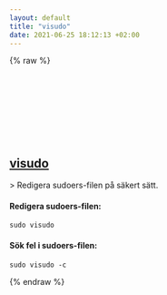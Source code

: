 ```yaml
---
layout: default
title: "visudo"
date: 2021-06-25 18:12:13 +02:00
---
```

{% raw %}
<h2 id="visudo">
  <a href="/sv/common/visudo.html">visudo</a> <a href="#visudo"><svg class="icon">
    <use href="/assets/images/unicode_sprite.svg#link" />
  </svg></a>
</h2>
> Redigera sudoers-filen på säkert sätt.

#### Redigera sudoers-filen:
```shell
sudo visudo
```
#### Sök fel i sudoers-filen:
```shell
sudo visudo -c
```
{% endraw %}